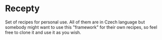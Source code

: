 # Recepty

Set of recipes for personal use. All of them are in Czech language but somebody might want to use this "framework" for their own recipes, so feel free to clone it and use it as you wish.
